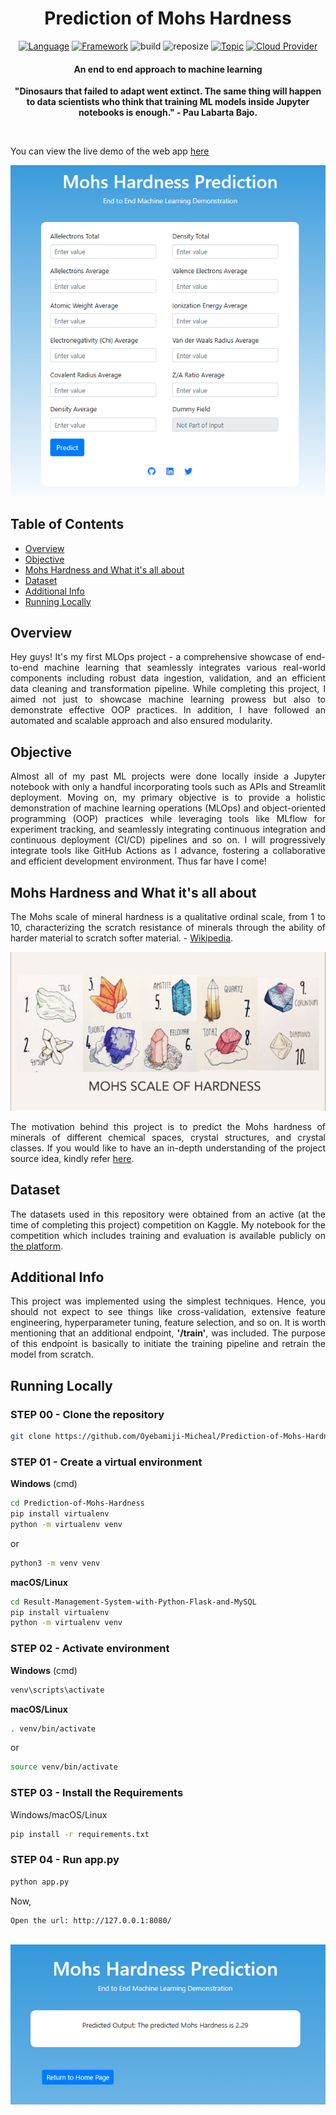 <h1 align="center">Prediction of Mohs Hardness</h1>

<div align="center">

[![Language](https://img.shields.io/badge/Python-darkblue.svg?style=flat&logo=python&logoColor=white)](https://www.python.org)
[![Framework](https://img.shields.io/badge/sklearn-darkorange.svg?style=flat&logo=scikit-learn&logoColor=white)](https://scikit-learn.org/stable/index.html)
![build](https://img.shields.io/badge/build-passing-brightgreen.svg?style=flat)
![reposize](https://img.shields.io/github/repo-size/Oyebamiji-Micheal/Prediction-of-Mohs-Hardness)
[![Topic](https://img.shields.io/badge/End_to_End_ML-lightblue.svg?style=flat)]()
[![Cloud Provider](https://img.shields.io/badge/AWS-orange.svg?style=flat&logo=amazon-aws&logoColor=white)](https://aws.amazon.com/)

</div>

<h4 align="center">An end to end approach to machine learning</h4>

<strong><p align="center">"Dinosaurs that failed to adapt went extinct. The same thing will happen to data scientists who think that training ML models inside Jupyter notebooks is enough." - Pau Labarta Bajo.</p></strong>

<br />

You can view the live demo of the web app <a href="">here</a>

<img src="images/home_page.png" width="620">

<h2>Table of Contents</h2>

- [Overview](#overview)
- [Objective](#objective)
- [Mohs Hardness and What it's all about](#mohs_hardness)
- [Dataset](#data)
- [Additional Info](#additional_info)
- [Running Locally](#running_locally)


<a id="overview"></a>
<h2>Overview</h2>
<p align="justify">
Hey guys! It's my first MLOps project - a comprehensive showcase of end-to-end machine learning that seamlessly integrates various real-world components including robust data ingestion, validation, and an efficient data cleaning and transformation pipeline. While completing this project, I aimed not just to showcase machine learning prowess but also to demonstrate effective OOP practices. In addition, I have followed an automated and scalable approach and also ensured modularity.
</p>


<a id="objective"></a>
<h2>Objective</h2>
<p align="justify">
Almost all of my past ML projects were done locally inside a Jupyter notebook with only a handful incorporating tools such as APIs and Streamlit deployment. Moving on, my primary objective is to provide a holistic demonstration of machine learning operations (MLOps) and object-oriented programming (OOP) practices while leveraging tools like MLflow for experiment tracking, and seamlessly integrating continuous integration and continuous deployment (CI/CD) pipelines and so on. I will progressively integrate tools like GitHub Actions as I advance, fostering a collaborative and efficient development environment. Thus far have I come!
</p>


<a id="mohs_hardness"></a>
<h2>Mohs Hardness and What it's all about</h2>
<p align="justify">
The Mohs scale of mineral hardness is a qualitative ordinal scale, from 1 to 10, characterizing the scratch resistance of minerals through the ability of harder material to scratch softer material. - <a href="https://en.wikipedia.org/wiki/Mohs_scale">Wikipedia</a>. <br>
</p>

<img src="images/dataset-cover.png"> <br />

<p align="justify">
The motivation behind this project is to predict the Mohs hardness of minerals of different chemical spaces, crystal structures, and crystal classes. If you would like to have an in-depth understanding of the project source idea, kindly refer <a href="https://data.mendeley.com/datasets/jm79zfps6b/1">here</a>.
</p>


<a id="data"></a>
<h2>Dataset</h2>
<p align="justify">
The datasets used in this repository were obtained from an active (at the time of completing this project) competition on Kaggle. My notebook for the competition which includes training and evaluation is available publicly on <a href="https://www.kaggle.com/code/oyebamijimicheal/mohs-hardness-eda-fe-optuna">the platform</a>.
</p>


<a id="additional_info"></a>
<h2>Additional Info</h2>
<p align="justify">
This project was implemented using the simplest techniques. Hence, you should not expect to see things like cross-validation, extensive feature engineering, hyperparameter tuning, feature selection, and so on. It is worth mentioning that an additional endpoint, <strong>'/train'</strong>, was included. The purpose of this endpoint is basically to initiate the training pipeline and retrain the model from scratch.
</p>


<a id="running_locally"></a>
<h2>Running Locally</h2>
<p align="justify">

### STEP 00 - Clone the repository

```bash
git clone https://github.com/Oyebamiji-Micheal/Prediction-of-Mohs-Hardness
```

### STEP 01 - Create a virtual environment 

**Windows** (cmd) <br>

```bash
cd Prediction-of-Mohs-Hardness
pip install virtualenv
python -m virtualenv venv
```

or

```bash
python3 -m venv venv
```

**macOS/Linux** <br>

```bash
cd Result-Management-System-with-Python-Flask-and-MySQL
pip install virtualenv
python -m virtualenv venv
```

### STEP 02 - Activate environment <br>

**Windows** (cmd)

```bash
venv\scripts\activate
```

**macOS/Linux**

```bash
. venv/bin/activate
```

or

```bash
source venv/bin/activate
```

### STEP 03 - Install the Requirements

Windows/macOS/Linux <br>

```bash
pip install -r requirements.txt
```



### STEP 04 - Run app.py

```bash
python app.py
```

Now,

```bash
Open the url: http://127.0.0.1:8080/ 
```

<br />

<img src="images/prediction_result.png">